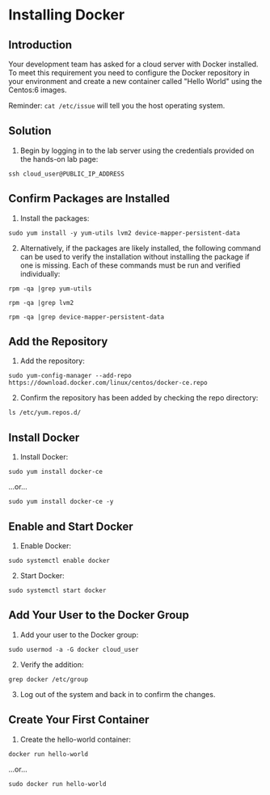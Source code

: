 # Installing Docker

## Introduction

Your development team has asked for a cloud server with Docker installed. To meet this requirement you need to configure the Docker repository in your environment and create a new container called "Hello World" using the Centos:6 images.

Reminder: `cat /etc/issue` will tell you the host operating system.

## Solution

1. Begin by logging in to the lab server using the credentials provided on the hands-on lab page:

```
ssh cloud_user@PUBLIC_IP_ADDRESS
```

## Confirm Packages are Installed

1. Install the packages:

```
sudo yum install -y yum-utils lvm2 device-mapper-persistent-data
```

2. Alternatively, if the packages are likely installed, the following command can be used to verify the installation without installing the package if one is missing. Each of these commands must be run and verified individually:

```
rpm -qa |grep yum-utils

rpm -qa |grep lvm2

rpm -qa |grep device-mapper-persistent-data
```

## Add the Repository

1. Add the repository:

```
sudo yum-config-manager --add-repo https://download.docker.com/linux/centos/docker-ce.repo
```

2. Confirm the repository has been added by checking the repo directory:

```
ls /etc/yum.repos.d/
```

## Install Docker

1. Install Docker:

```
sudo yum install docker-ce
```

...or...

```
sudo yum install docker-ce -y
```

## Enable and Start Docker

1. Enable Docker:

```
sudo systemctl enable docker
```

2. Start Docker:

```
sudo systemctl start docker
```

## Add Your User to the Docker Group

1. Add your user to the Docker group:

```
sudo usermod -a -G docker cloud_user
```

2. Verify the addition:

```
grep docker /etc/group
```

3. Log out of the system and back in to confirm the changes.

## Create Your First Container

1. Create the hello-world container:

```
docker run hello-world
```

...or...

```
sudo docker run hello-world
```
